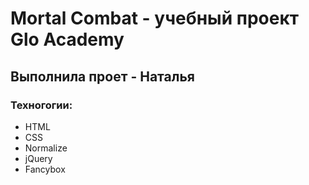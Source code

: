 # Mortal Combat - учебный проект Glo Academy
## Выполнила проет - Наталья
### Техногогии:
- HTML
- CSS
- Normalize
- jQuery
- Fancybox
